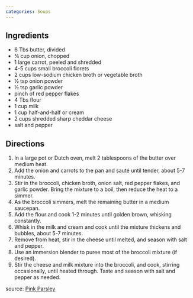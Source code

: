 ```yaml
---
categories: Soups
---
```


## Ingredients

- 6 Tbs butter, divided
- ¾ cup onion, chopped
- 1 large carrot, peeled and shredded
- 4-5 cups small broccoli florets
- 2 cups low-sodium chicken broth or vegetable broth
- ½ tsp onion powder
- ½ tsp garlic powder
- pinch of red pepper flakes
- 4 Tbs flour
- 1 cup milk
- 1 cup half-and-half or cream
- 2 cups shredded sharp cheddar cheese
- salt and pepper

## Directions

1. In a large pot or Dutch oven, melt 2 tablespoons of the butter over medium heat.
2. Add the onion and carrots to the pan and sauté until tender, about 5-7 minutes.
3. Stir in the broccoli, chicken broth, onion salt, red pepper flakes, and garlic powder. Bring the mixture to a boil, then reduce the heat to a simmer.
4. As the broccoli simmers, melt the remaining butter in a medium saucepan.
5. Add the flour and cook 1-2 minutes until golden brown, whisking constantly.
6. Whisk in the milk and cream and cook until the mixture thickens and bubbles, about 5-7 minutes.
7. Remove from heat, stir in the cheese until melted, and season with salt and pepper.
8. Use an immersion blender to puree most of the broccoli mixture (if desired).
9. Stir the cheese and milk mixture into the broccoli, and cook, stirring occasionally, until heated through. Taste and season with salt and pepper as needed.

source: [Pink Parsley](http://www.pink-parsley.com/2012/11/broccoli-cheddar-soup.html)